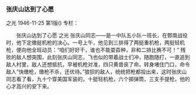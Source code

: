 ### 张庆山达到了心愿
之光
1946-11-25
第1版()
专栏：

　　张庆山达到了心愿
    之光
    张庆山同志——是一中队五小队一班长，在鄄南战役时，他下定缴挺机枪的决心。一号上午，他见到三排得了两挺重机枪，两挺轻机枪，便向他全班动员：“咱们好好干，谁也不能耍孬种，非和二排比赛不可！”
    残败的敌人想突围，此刻张庆山同志，飞也似的带着战士们冲，随跑随打，一直追到敌人村里，敌人还想抵抗，早被机枪对准，四只黄兽丧了命。转身堵住门口，命令敌人“快缴枪，缴枪不杀，还优待。”狼狈的敌人，统统把枪都投出来，这时张庆山同志看了看，九十个穿美国军装的，十挺轻机枪，六个掷弹筒，三支手提枪，他的心才高兴的安下来。
